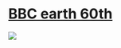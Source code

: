 # [BBC earth 60th](https://www.bilibili.com/blackboard/activity-rkxmWqVjiW.html)
![](https://bilicover2017.github.io/2017.12.07.jpg)